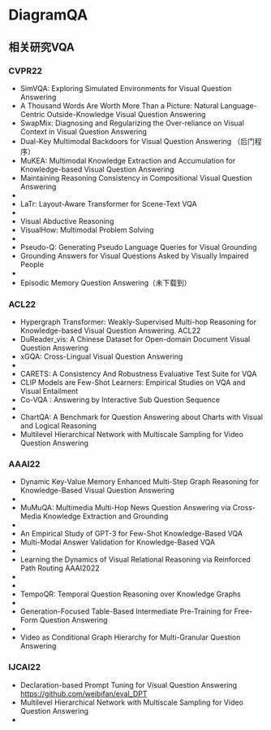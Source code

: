 # DiagramQA


## 相关研究VQA

### CVPR22

* SimVQA: Exploring Simulated Environments for Visual Question Answering
* A Thousand Words Are Worth More Than a Picture: Natural Language-Centric Outside-Knowledge Visual Question Answering
* SwapMix: Diagnosing and Regularizing the Over-reliance on Visual Context in Visual Question Answering
* Dual-Key Multimodal Backdoors for Visual Question Answering （后门程序）
* MuKEA: Multimodal Knowledge Extraction and Accumulation for Knowledge-based Visual Question Answering
* Maintaining Reasoning Consistency in Compositional Visual Question Answering
* 
* LaTr: Layout-Aware Transformer for Scene-Text VQA
* 
* Visual Abductive Reasoning
* VisualHow: Multimodal Problem Solving
* 
* Pseudo-Q: Generating Pseudo Language Queries for Visual Grounding
* Grounding Answers for Visual Questions Asked by Visually Impaired People
* 
* Episodic Memory Question Answering（未下载到）

### ACL22
* Hypergraph Transformer: Weakly-Supervised Multi-hop Reasoning for Knowledge-based Visual Question Answering. ACL22
* DuReader_vis: A Chinese Dataset for Open-domain Document Visual Question Answering
* xGQA: Cross-Lingual Visual Question Answering
* 
* CARETS: A Consistency And Robustness Evaluative Test Suite for VQA
* CLIP Models are Few-Shot Learners: Empirical Studies on VQA and Visual Entailment
* Co-VQA : Answering by Interactive Sub Question Sequence
* 
* ChartQA: A Benchmark for Question Answering about Charts with Visual and Logical Reasoning
* Multilevel Hierarchical Network with Multiscale Sampling for Video Question Answering

### AAAI22
* Dynamic Key-Value Memory Enhanced Multi-Step Graph Reasoning for Knowledge-Based Visual Question Answering
*  
* MuMuQA: Multimedia Multi-Hop News Question Answering via Cross-Media Knowledge Extraction and  Grounding
* 
* An Empirical Study of GPT-3 for Few-Shot Knowledge-Based VQA
* Multi-Modal Answer Validation for Knowledge-Based VQA
* 
* Learning the Dynamics of Visual Relational Reasoning via Reinforced Path Routing AAAI2022
* 
* 
*  TempoQR: Temporal Question Reasoning over Knowledge Graphs
* 
* Generation-Focused Table-Based Intermediate Pre-Training for Free-Form Question Answering
* 
* Video as Conditional Graph Hierarchy for Multi-Granular Question Answering

### IJCAI22
* Declaration-based Prompt Tuning for Visual Question Answering   https://github.com/weibifan/eval_DPT
* Multilevel Hierarchical Network with Multiscale Sampling for Video Question Answering
* 
